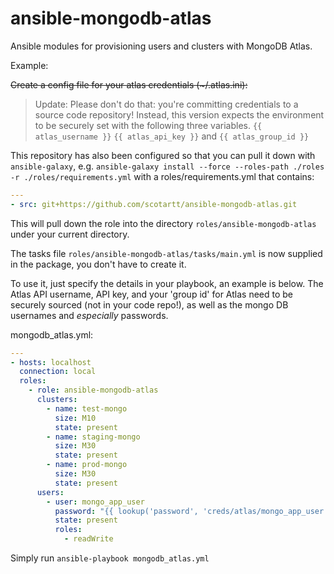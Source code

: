 # ansible-mongodb-atlas

Ansible modules for provisioning users and clusters with MongoDB Atlas.

Example:

~~Create a config file for your atlas credentials (~/.atlas.ini):~~

> Update: Please don't do that: you're committing credentials to a source code repository! Instead, this version expects the environment to be securely set with the following three variables. `{{ atlas_username }}` `{{ atlas_api_key }}`  and  `{{ atlas_group_id }}`

This repository has also been configured so that you can pull it down with `ansible-galaxy`, e.g.
`ansible-galaxy install --force --roles-path ./roles -r ./roles/requirements.yml` with a roles/requirements.yml that contains:

```yaml
---
- src: git+https://github.com/scotartt/ansible-mongodb-atlas.git

```

This will pull down the role into the directory `roles/ansible-mongodb-atlas` under your current directory.

The tasks file `roles/ansible-mongodb-atlas/tasks/main.yml` is now supplied in the package, you don't have to create it.

To use it, just specify the details in your playbook, an example is below. The Atlas API username, API key, and your 'group id' for Atlas need to be securely sourced (not in your code repo!), as well as the mongo DB usernames and *especially* passwords.

mongodb_atlas.yml:

```yaml
---
- hosts: localhost
  connection: local
  roles:
    - role: ansible-mongodb-atlas
      clusters:
        - name: test-mongo
          size: M10
          state: present
        - name: staging-mongo
          size: M30
          state: present
        - name: prod-mongo
          size: M30
          state: present
      users:
        - user: mongo_app_user
          password: "{{ lookup('password', 'creds/atlas/mongo_app_user chars=ascii_letters') }}"
          state: present
          roles:
            - readWrite
```

Simply run `ansible-playbook mongodb_atlas.yml`
